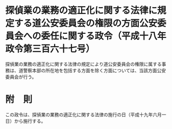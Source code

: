 # 探偵業の業務の適正化に関する法律に規定する道公安委員会の権限の方面公安委員会への委任に関する政令（平成十八年政令第三百六十七号）
探偵業の業務の適正化に関する法律の規定により道公安委員会の権限に属する事務は、道警察本部の所在地を包括する方面を除く方面については、当該方面公安委員会が行う。
# 附　則
この政令は、探偵業の業務の適正化に関する法律の施行の日（平成十九年六月一日）から施行する。
